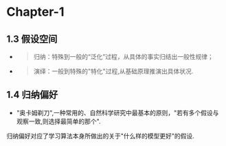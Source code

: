 # Chapter-1

## 1.3 假设空间

- > 归纳：特殊到一般的“泛化”过程，从具体的事实归结出一般性规律；

- > 演绎：一般到特殊的"特化"过程,从基础原理推演出具体状况.

## 1.4 归纳偏好

- "奥卡姆剃刀",一种常用的、自然科学研究中最基本的原则，"若有多个假设与观察一致,则选择最简单的那个".

归纳偏好对应了学习算法本身所做出的关于"什么样的模型更好"的假设.